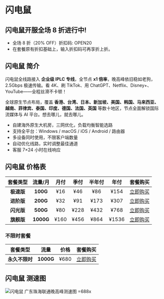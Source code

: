 # 闪电鼠

## 闪电鼠开服全场 8 折进行中!

- 全场 8 折（20% OFF）折扣码: OPEN20
- 在套餐原有折扣基础上，输入折扣码可再享折上折。


## 闪电鼠 简介 

闪电鼠全线路接入 **企业级 IPLC 专线**，全节点 **x1 倍率**，晚高峰依旧稳如老狗，2.5Gbps 极速传输。看 4K、刷 TikTok、用 ChatGPT、Netflix、Disney+、YouTube——全程丝滑不卡顿！

全球原生节点布局，覆盖 **香港、台湾、日本、新加坡、美国、韩国、马来西亚、越南、菲律宾、泰国、印度、德国、法国、英国** 等数十地区，节点全面解锁国际流媒体与 AI 平台。想去哪儿，就去哪儿。

- 自建海外原生大机房，三网优化，负载均衡智能选路
- 支持全平台：Windows / macOS / iOS / Android / 路由器
- 多设备同时使用，不限客户端数量
- 自动优化线路，实时调整最佳通道
- 客服 7×24 小时在线响应

## 闪电鼠 价格表


|  套餐类型  |  流量/月  | 月付 | 季付 | 半年付 | 年付  |                                                    套餐购买                                                    |
| :--------: | :-------: | :--: | :--: | :----: | :---: | :------------------------------------------------------------------------------------------------------------: |
| **极速版** | **100G**  | ¥16  | ¥46  |  ¥86   | ¥154  | [立即购买](https://itheo.top/sds) |
| **进阶版** | **200G**  | ¥32  | ¥91  |  ¥173  | ¥307  | [立即购买](https://itheo.top/sds) |
| **闪光版** | **500G**  | ¥80  | ¥228 |  ¥432  | ¥768  | [立即购买](https://itheo.top/sds) |
| **旗舰版** | **1000G** | ¥160 | ¥456 |  ¥864  | ¥1536 | [立即购买](https://itheo.top/sds) |

### 不限时套餐

|    套餐类型    |   流量    | 价格 |                                                    套餐购买                                                    |
| :------------: | :-------: | :--: | :------------------------------------------------------------------------------------------------------------: |
| **永久不限时** | **1000G** | ¥680 | [立即购买](https://itheo.top/sds) |

## 闪电鼠 测速图

![闪电鼠 广东珠海联通晚高峰测速图 =688x](https://i.theojs.cn/airport/sds_zhuhai_unicom.webp)
